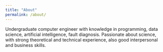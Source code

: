 ```yaml
---
title: "About"
permalink: /about/
---
```


Undergraduate computer engineer with knowledge in programming, data science, artificial intelligence, fault diagnosis. Passionate about science, with strong theoretical and technical experience, also good interpersonal and business skills.
